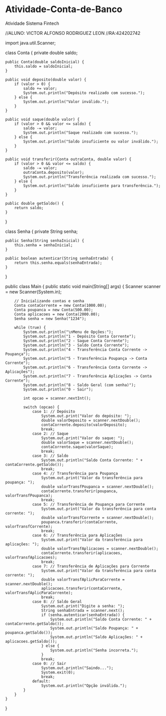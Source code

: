 # Atividade-Conta-de-Banco
Atividade Sistema Fintech

//ALUNO: VICTOR ALFONSO RODRIGUEZ LEON 
//RA:424202742

import java.util.Scanner;

class Conta {
    private double saldo;

    public Conta(double saldoInicial) {
        this.saldo = saldoInicial;
    }

    public void deposito(double valor) {
        if (valor > 0) {
            saldo += valor;
            System.out.println("Depósito realizado com sucesso.");
        } else {
            System.out.println("Valor inválido.");
        }
    }

    public void saque(double valor) {
        if (valor > 0 && valor <= saldo) {
            saldo -= valor;
            System.out.println("Saque realizado com sucesso.");
        } else {
            System.out.println("Saldo insuficiente ou valor inválido.");
        }
    }

    public void transferir(Conta outraConta, double valor) {
        if (valor > 0 && valor <= saldo) {
            saldo -= valor;
            outraConta.deposito(valor);
            System.out.println("Transferência realizada com sucesso.");
        } else {
            System.out.println("Saldo insuficiente para transferência.");
        }
    }

    public double getSaldo() {
        return saldo;
    }
}

class Senha {
    private String senha;

    public Senha(String senhaInicial) {
        this.senha = senhaInicial;
    }

    public boolean autenticar(String senhaEntrada) {
        return this.senha.equals(senhaEntrada);
    }
}

public class Main {
    public static void main(String[] args) {
        Scanner scanner = new Scanner(System.in);

        // Inicializando contas e senha
        Conta contaCorrente = new Conta(1000.00);
        Conta poupanca = new Conta(500.00);
        Conta aplicacoes = new Conta(2000.00);
        Senha senha = new Senha("1234");

        while (true) {
            System.out.println("\nMenu de Opções:");
            System.out.println("1 - Depósito Conta Corrente");
            System.out.println("2 - Saque Conta Corrente");
            System.out.println("3 - Saldo Conta Corrente");
            System.out.println("4 - Transferência Conta Corrente -> Poupança");
            System.out.println("5 - Transferência Poupança -> Conta Corrente");
            System.out.println("6 - Transferência Conta Corrente -> Aplicações");
            System.out.println("7 - Transferência Aplicações -> Conta Corrente");
            System.out.println("8 - Saldo Geral (com senha)");
            System.out.println("0 - Sair");

            int opcao = scanner.nextInt();

            switch (opcao) {
                case 1: // Depósito
                    System.out.print("Valor do depósito: ");
                    double valorDeposito = scanner.nextDouble();
                    contaCorrente.deposito(valorDeposito);
                    break;
                case 2: // Saque
                    System.out.print("Valor do saque: ");
                    double valorSaque = scanner.nextDouble();
                    contaCorrente.saque(valorSaque);
                    break;
                case 3: // Saldo
                    System.out.println("Saldo Conta Corrente: " + contaCorrente.getSaldo());
                    break;
                case 4: // Transferência para Poupança
                    System.out.print("Valor da transferência para poupança: ");
                    double valorTransfPoupanca = scanner.nextDouble();
                    contaCorrente.transferir(poupanca, valorTransfPoupanca);
                    break;
                case 5: // Transferência de Poupança para Corrente
                    System.out.print("Valor da transferência para conta corrente: ");
                    double valorTransfCorrente = scanner.nextDouble();
                    poupanca.transferir(contaCorrente, valorTransfCorrente);
                    break;
                case 6: // Transferência para Aplicações
                    System.out.print("Valor da transferência para aplicações: ");
                    double valorTransfAplicacoes = scanner.nextDouble();
                    contaCorrente.transferir(aplicacoes, valorTransfAplicacoes);
                    break;
                case 7: // Transferência de Aplicações para Corrente
                    System.out.print("Valor da transferência para conta corrente: ");
                    double valorTransfAplicParaCorrente = scanner.nextDouble();
                    aplicacoes.transferir(contaCorrente, valorTransfAplicParaCorrente);
                    break;
                case 8: // Saldo Geral
                    System.out.print("Digite a senha: ");
                    String senhaEntrada = scanner.next();
                    if (senha.autenticar(senhaEntrada)) {
                        System.out.println("Saldo Conta Corrente: " + contaCorrente.getSaldo());
                        System.out.println("Saldo Poupança: " + poupanca.getSaldo());
                        System.out.println("Saldo Aplicações: " + aplicacoes.getSaldo());
                    } else {
                        System.out.println("Senha incorreta.");
                    }
                    break;
                case 0: // Sair
                    System.out.println("Saindo...");
                    System.exit(0);
                    break;
                default:
                    System.out.println("Opção inválida.");
            }
        }
    }
}
